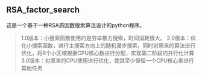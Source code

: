 ## RSA_factor_search

这是一个基于一种RSA质因数搜索算法设计的python程序。

> 1.0版本：小搜索函数使用的是穷举暴力搜索，时间消耗很大。
> 2.0版本：优化小搜索函数，进行主搜索方向上的随机漫步搜索，同时对原来的算法进行优化，将R个小区域根据CPU核心数进行分配，实现第二阶段的并行化计算
> 3.0版本：对原来的CPU使用进行优化，使其至少保留一个CPU核心来进行其他任务
